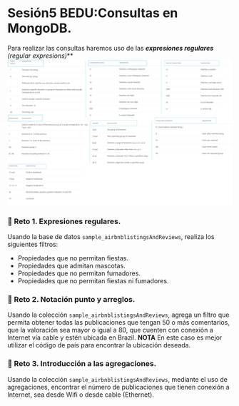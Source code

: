 # Sesión5 BEDU:Consultas en MongoDB.
Para realizar las consultas haremos uso de las ***expresiones regulares** (regular expresions)*** 
![imagen](regex.png)
### :pushpin: Reto 1. Expresiones regulares.
Usando la base de datos `sample_airbnblistingsAndReviews`, realiza los siguientes filtros:

- Propiedades que no permitan fiestas.
- Propiedades que admitan mascotas.
- Propiedades que no permitan fumadores.
- Propiedades que no permitan fiestas ni fumadores.
### :pushpin: Reto 2. Notación punto y arreglos. 
Usando la colección `sample_airbnblistingsAndReviews`, agrega un filtro que permita obtener todas las publicaciones que tengan 50 o más comentarios, que la valoración sea mayor o igual a 80, que cuenten con conexión a Internet vía cable y estén ubicada en Brazil.
**NOTA** En este caso es mejor utilizar el código de país para encontrar la ubicación deseada. 
### :pushpin: Reto 3. Introducción a las agregaciones.
Usando la colección `sample_airbnblistingsAndReviews`, mediante el uso de agregaciones, encontrar el número de publicaciones que tienen conexión a Internet, sea desde Wifi o desde cable (Ethernet).
